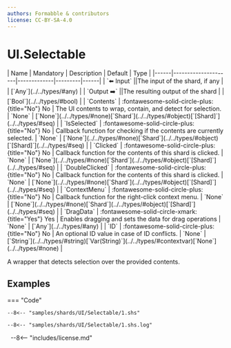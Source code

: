 ```yaml
---
authors: Formabble & contributors
license: CC-BY-SA-4.0
---
```



# UI.Selectable

<div class="sh-parameters" markdown="1">
| Name | Mandatory | Description | Default | Type |
|------|---------------------|-------------|---------|------|
| `⬅️ Input` ||The input of the shard, if any | | [`Any`](../../types/#any) |
| `Output ➡️` ||The resulting output of the shard | | [`Bool`](../../types/#bool) |
| `Contents` | :fontawesome-solid-circle-plus:{title="No"} No  | The UI contents to wrap, contain, and detect for selection. | `None` | [`None`](../../types/#none)[`Shard`](../../types/#object)[`[Shard]`](../../types/#seq) |
| `IsSelected` | :fontawesome-solid-circle-plus:{title="No"} No  | Callback function for checking if the contents are currently selected. | `None` | [`None`](../../types/#none)[`Shard`](../../types/#object)[`[Shard]`](../../types/#seq) |
| `Clicked` | :fontawesome-solid-circle-plus:{title="No"} No  | Callback function for the contents of this shard is clicked. | `None` | [`None`](../../types/#none)[`Shard`](../../types/#object)[`[Shard]`](../../types/#seq) |
| `DoubleClicked` | :fontawesome-solid-circle-plus:{title="No"} No  | Callback function for the contents of this shard is clicked. | `None` | [`None`](../../types/#none)[`Shard`](../../types/#object)[`[Shard]`](../../types/#seq) |
| `ContextMenu` | :fontawesome-solid-circle-plus:{title="No"} No  | Callback function for the right-click context menu. | `None` | [`None`](../../types/#none)[`Shard`](../../types/#object)[`[Shard]`](../../types/#seq) |
| `DragData` | :fontawesome-solid-circle-xmark:{title="Yes"} Yes  | Enables dragging and sets the data for drag operations | `None` | [`Any`](../../types/#any) |
| `ID` | :fontawesome-solid-circle-plus:{title="No"} No  | An optional ID value in case of ID conflicts. | `None` | [`String`](../../types/#string)[`Var(String)`](../../types/#contextvar)[`None`](../../types/#none) |

</div>

A wrapper that detects selection over the provided contents.

## Examples

=== "Code"

  ```x86asm linenums="1"
  --8<-- "samples/shards/UI/Selectable/1.shs"
  ```

  ```
  --8<-- "samples/shards/UI/Selectable/1.shs.log"
  ```
&nbsp;
--8<-- "includes/license.md"

